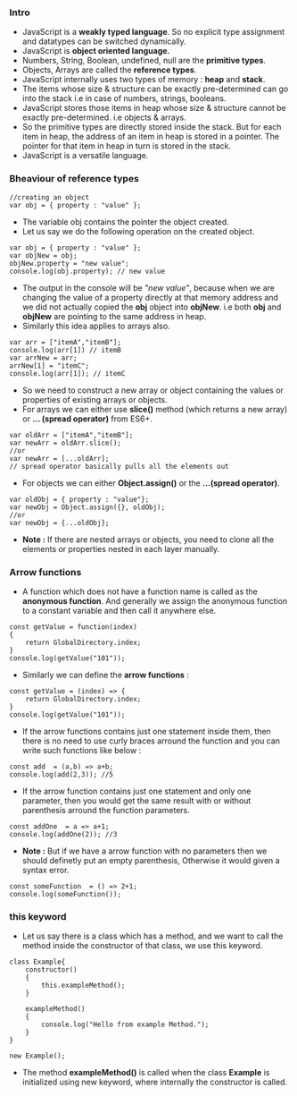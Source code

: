 ### Intro
- JavaScript is a **weakly typed language**. So no explicit type assignment and datatypes can be switched dynamically.
- JavaScript is **object oriented language.**
- Numbers, String, Boolean, undefined, null are the **primitive types**.
- Objects, Arrays are called the **reference types**.
- JavaScript internally uses two types of memory : **heap** and **stack**.
- The items whose size & structure can be exactly pre-determined can go into the stack i.e in case of numbers, strings, booleans.
- JavaScript stores those items in heap whose size & structure cannot be exactly pre-determined. i.e objects & arrays.
- So the primitive types are directly stored inside the stack. But for each item in heap, the address of an item in heap is stored in a pointer. The pointer for that item in heap in turn is stored in the stack.
- JavaScript is a versatile language.

### Bheaviour of reference types

```
//creating an object
var obj = { property : "value" };
```
- The variable obj contains the pointer the object created.
- Let us say we do the following operation on the created object.

```
var obj = { property : "value" };
var objNew = obj;
objNew.property = "new value";
console.log(obj.property); // new value
```
- The output in the console will be *"new value"*, because when we are changing the value of a property directly at that memory address and we did not actually copied the **obj** object into **objNew**. i.e both **obj** and **objNew** are pointing to the same address in heap.
- Similarly this idea applies to arrays also.

```
var arr = ["itemA","itemB"];
console.log(arr[1]) // itemB
var arrNew = arr;
arrNew[1] = "itemC";
console.log(arr[1]); // itemC
```
- So we need to construct a new array or object containing the values or properties of existing arrays or objects.
-  For arrays we can either use **slice()** method (which returns a new array) or **... (spread operator)** from ES6+.

```
var oldArr = ["itemA","itemB"];
var newArr = oldArr.slice();
//or
var newArr = [...oldArr]; 
// spread operator basically pulls all the elements out
```
- For objects we can either **Object.assign()** or the **...(spread operator)**.

```
var oldObj = { property : "value"};
var newObj = Object.assign({}, oldObj);
//or
var newObj = {...oldObj};
```

- **Note :** If there are nested arrays or objects, you need to clone all the elements or properties nested in each layer manually.

### Arrow functions

- A function which does not have a function name is called as the **anonymous function**. And generally we assign the anonymous function to a constant variable and then call it anywhere else.

```
const getValue = function(index)
{
	return GlobalDirectory.index;
}
console.log(getValue("101"));
```

- Similarly we can define the **arrow functions** :

```
const getValue = (index) => {
	return GlobalDirectory.index;
}
console.log(getValue("101"));
```
- If the arrow functions contains just one statement inside them, then there is no need to use curly braces arround the function and you can write such functions like below :

```
const add  = (a,b) => a+b;
console.log(add(2,3)); //5
```

- If the arrow function contains just one statement and only one parameter, then you would get the same result with or without parenthesis arround the function parameters.

```
const addOne  = a => a+1;
console.log(addOne(2)); //3
```

- **Note :** But if we have a arrow function with no parameters then we should definetly put an empty parenthesis, Otherwise it would given a syntax error.

```
const someFunction  = () => 2+1;
console.log(someFunction());
```

### this keyword

- Let us say there is a class which has a method, and we want to call the method inside the constructor of that class, we use this keyword.

```
class Example{
	constructor()
	{
		this.exampleMethod();
	}
	
	exampleMethod()
	{
		console.log("Hello from example Method.");
	}
}

new Example();
```

- The method **exampleMethod()** is called when the class **Example** is initialized using new keyword, where internally the constructor is called.